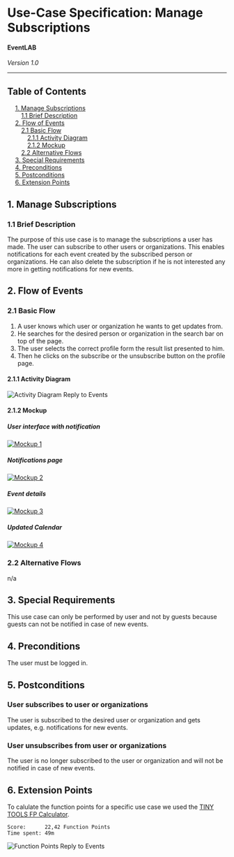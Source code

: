 # Use-Case Specification: Manage Subscriptions
#### EventLAB

*Version 1.0*

---
## Table of Contents

&emsp; [1. Manage Subscriptions](#1-manage-subscriptions)<br/>
&emsp;&emsp; [1.1 Brief Description](#11-brief-description)<br/>
&emsp; [2. Flow of Events](#2-flow-of-events)<br/>
&emsp;&emsp; [2.1 Basic Flow](#21-basic-flow)<br/>
&emsp;&emsp;&emsp; [2.1.1 Activity Diagram](#211-activity-diagram)<br/>
&emsp;&emsp;&emsp; [2.1.2 Mockup](#212-mockup)<br/>
&emsp;&emsp; [2.2 Alternative Flows](#22-alternative-flows)<br/>
&emsp; [3. Special Requirements](#3-special-requirements)<br/>
&emsp; [4. Preconditions](#4-preconditions)<br/>
&emsp; [5. Postconditions](#5-postconditions)<br/>
&emsp; [6. Extension Points](#6-extension-points)<br/>

## 1. Manage Subscriptions

### 1.1 Brief Description
The purpose of this use case is to manage the subscriptions a user has made. The user can subscribe to other users or organizations. This enables notifications for each event created by the subscribed person or organizations. He can also delete the subscription if he is not interested any more in getting notifications for new events.

## 2. Flow of Events

### 2.1 Basic Flow

1.	A user knows which user or organization he wants to get updates from.
2.	He searches for the desired person or organization in the search bar on top of the page.
3.	The user selects the correct profile form the result list presented to him.
4.	Then he clicks on the subscribe or the unsubscribe button on the profile page.


#### 2.1.1 Activity Diagram

![Activity Diagram Reply to Events](Activity%20Diagrams/Activity-Diagram-Reply-to-Events.png)

#### 2.1.2 Mockup

##### User interface with notification
[![Mockup 1](Mockups/01%20-%20User%20Interface%20with%20Notification.png)](https://github.com/tarjmp/eventlab-doc/blob/master/Software%20Requirements%20Specification/Use%20Cases/Reply%20to%20Events/Mockups/01%20-%20User%20Interface%20with%20Notification.png)

##### Notifications page
[![Mockup 2](Mockups/02%20-%20Notifications.png)](https://github.com/tarjmp/eventlab-doc/blob/master/Software%20Requirements%20Specification/Use%20Cases/Reply%20to%20Events/Mockups/02%20-%20Notifications.png)

##### Event details
[![Mockup 3](Mockups/03%20-%20Details%20of%20Event.png)](https://github.com/tarjmp/eventlab-doc/blob/master/Software%20Requirements%20Specification/Use%20Cases/Reply%20to%20Events/Mockups/03%20-%20Details%20of%20Event.png)

##### Updated Calendar
[![Mockup 4](Mockups/04%20-%20New%20Event%20in%20Calendar.png)](https://github.com/tarjmp/eventlab-doc/blob/master/Software%20Requirements%20Specification/Use%20Cases/Reply%20to%20Events/Mockups/04%20-%20New%20Event%20in%20Calendar.png)


### 2.2 Alternative Flows

n/a

## 3. Special Requirements

This use case can only be performed by user and not by guests because guests can not be notified in case of new events.

## 4. Preconditions

The user must be logged in.

## 5. Postconditions

### User subscribes to user or organizations
The user is subscribed to the desired user or organization and gets updates, e.g. notifications for new events.

### User unsubscribes from user or organizations
The user is no longer subscribed to the user or organization and will not be notified in case of new events.


## 6. Extension Points

To calulate the function points for a specific use case we used the [TINY TOOLS FP Calculator](http://groups.umd.umich.edu/cis/course.des/cis525/js/f00/harvey/FP_Calc.html).

    Score:      22,42 Function Points
    Time spent: 49m
	
![Function Points Reply to Events](FP-Reply-to-Events.png)
